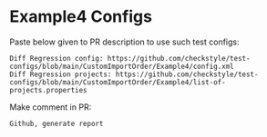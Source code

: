 # Example4 Configs
Paste below given to PR description to use such test configs:
```
Diff Regression config: https://github.com/checkstyle/test-configs/blob/main/CustomImportOrder/Example4/config.xml
Diff Regression projects: https://github.com/checkstyle/test-configs/blob/main/CustomImportOrder/Example4/list-of-projects.properties
```
Make comment in PR:
```
Github, generate report
```
